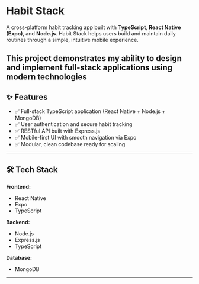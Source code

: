 # Habit Stack

A cross-platform habit tracking app built with **TypeScript**, **React Native (Expo)**, and **Node.js**.
Habit Stack helps users build and maintain daily routines through a simple, intuitive mobile experience.

This project demonstrates my ability to design and implement full-stack applications using modern technologies
---

## ✨ Features

- ✅ Full-stack TypeScript application (React Native + Node.js + MongoDB)
- ✅ User authentication and secure habit tracking
- ✅ RESTful API built with Express.js
- ✅ Mobile-first UI with smooth navigation via Expo
- ✅ Modular, clean codebase ready for scaling

---

## 🛠 Tech Stack

**Frontend:**
- React Native
- Expo
- TypeScript

**Backend:**
- Node.js
- Express.js
- TypeScript

**Database:**
- MongoDB

---


